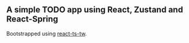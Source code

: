 ## A simple TODO app using React, Zustand and React-Spring

Bootstrapped using [react-ts-tw](https://github.com/narduw/react-ts-tw).

